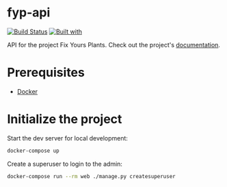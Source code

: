 # fyp-api

[![Build Status](https://travis-ci.org/FixYourPlants/fyp-api.svg?branch=master)](https://travis-ci.org/FixYourPlants/fyp-api)
[![Built with](https://img.shields.io/badge/Built_with-Cookiecutter_Django_Rest-F7B633.svg)](https://github.com/agconti/cookiecutter-django-rest)

API for the project Fix Yours Plants. Check out the project's [documentation](http://FixYourPlants.github.io/fyp-api/).

# Prerequisites

- [Docker](https://docs.docker.com/docker-for-mac/install/)

# Initialize the project

Start the dev server for local development:

```bash
docker-compose up
```

Create a superuser to login to the admin:

```bash
docker-compose run --rm web ./manage.py createsuperuser
```
